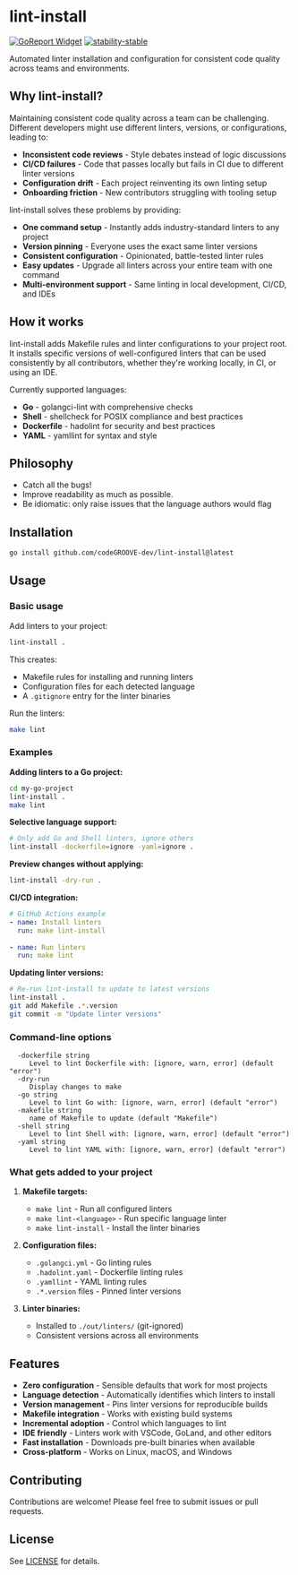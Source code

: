 # lint-install

[![GoReport Widget]][GoReport Status]
[![stability-stable](https://img.shields.io/badge/stability-stable-green.svg)](https://github.com/emersion/stability-badges#stable)

[GoReport Status]: https://goreportcard.com/report/github.com/codeGROOVE-dev/lint-install
[GoReport Widget]: https://goreportcard.com/badge/github.com/codeGROOVE-dev/lint-install

Automated linter installation and configuration for consistent code quality across teams and environments.

## Why lint-install?

Maintaining consistent code quality across a team can be challenging. Different developers might use different linters, versions, or configurations, leading to:

- **Inconsistent code reviews** - Style debates instead of logic discussions
- **CI/CD failures** - Code that passes locally but fails in CI due to different linter versions
- **Configuration drift** - Each project reinventing its own linting setup
- **Onboarding friction** - New contributors struggling with tooling setup

lint-install solves these problems by providing:

- **One command setup** - Instantly adds industry-standard linters to any project
- **Version pinning** - Everyone uses the exact same linter versions
- **Consistent configuration** - Opinionated, battle-tested linter rules
- **Easy updates** - Upgrade all linters across your entire team with one command
- **Multi-environment support** - Same linting in local development, CI/CD, and IDEs

## How it works

lint-install adds Makefile rules and linter configurations to your project root. It installs specific versions of well-configured linters that can be used consistently by all contributors, whether they're working locally, in CI, or using an IDE.

Currently supported languages:

- **Go** - golangci-lint with comprehensive checks
- **Shell** - shellcheck for POSIX compliance and best practices  
- **Dockerfile** - hadolint for security and best practices
- **YAML** - yamllint for syntax and style

## Philosophy

- Catch all the bugs!
- Improve readability as much as possible.
- Be idiomatic: only raise issues that the language authors would flag

## Installation

```bash
go install github.com/codeGROOVE-dev/lint-install@latest
```

## Usage

### Basic usage

Add linters to your project:

```bash
lint-install .
```

This creates:
- Makefile rules for installing and running linters
- Configuration files for each detected language
- A `.gitignore` entry for the linter binaries

Run the linters:

```bash
make lint
```

### Examples

**Adding linters to a Go project:**
```bash
cd my-go-project
lint-install .
make lint
```

**Selective language support:**
```bash
# Only add Go and Shell linters, ignore others
lint-install -dockerfile=ignore -yaml=ignore .
```

**Preview changes without applying:**
```bash
lint-install -dry-run .
```

**CI/CD integration:**
```yaml
# GitHub Actions example
- name: Install linters
  run: make lint-install
  
- name: Run linters
  run: make lint
```

**Updating linter versions:**
```bash
# Re-run lint-install to update to latest versions
lint-install .
git add Makefile .*.version
git commit -m "Update linter versions"
```

### Command-line options

```
  -dockerfile string
     Level to lint Dockerfile with: [ignore, warn, error] (default "error")
  -dry-run
     Display changes to make
  -go string
     Level to lint Go with: [ignore, warn, error] (default "error")
  -makefile string
     name of Makefile to update (default "Makefile")
  -shell string
     Level to lint Shell with: [ignore, warn, error] (default "error")
  -yaml string
     Level to lint YAML with: [ignore, warn, error] (default "error")
```

### What gets added to your project

1. **Makefile targets:**
   - `make lint` - Run all configured linters
   - `make lint-<language>` - Run specific language linter
   - `make lint-install` - Install the linter binaries

2. **Configuration files:**
   - `.golangci.yml` - Go linting rules
   - `.hadolint.yaml` - Dockerfile linting rules
   - `.yamllint` - YAML linting rules
   - `.*.version` files - Pinned linter versions

3. **Linter binaries:**
   - Installed to `./out/linters/` (git-ignored)
   - Consistent versions across all environments

## Features

- **Zero configuration** - Sensible defaults that work for most projects
- **Language detection** - Automatically identifies which linters to install
- **Version management** - Pins linter versions for reproducible builds
- **Makefile integration** - Works with existing build systems
- **Incremental adoption** - Control which languages to lint
- **IDE friendly** - Linters work with VSCode, GoLand, and other editors
- **Fast installation** - Downloads pre-built binaries when available
- **Cross-platform** - Works on Linux, macOS, and Windows

## Contributing

Contributions are welcome! Please feel free to submit issues or pull requests.

## License

See [LICENSE](LICENSE) for details.
